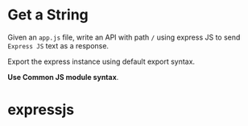 # Get a String

Given an `app.js` file, write an API with path `/` using express JS to send `Express JS` text as a response.

Export the express instance using default export syntax.

<b>Use Common JS module syntax</b>.
# expressjs
